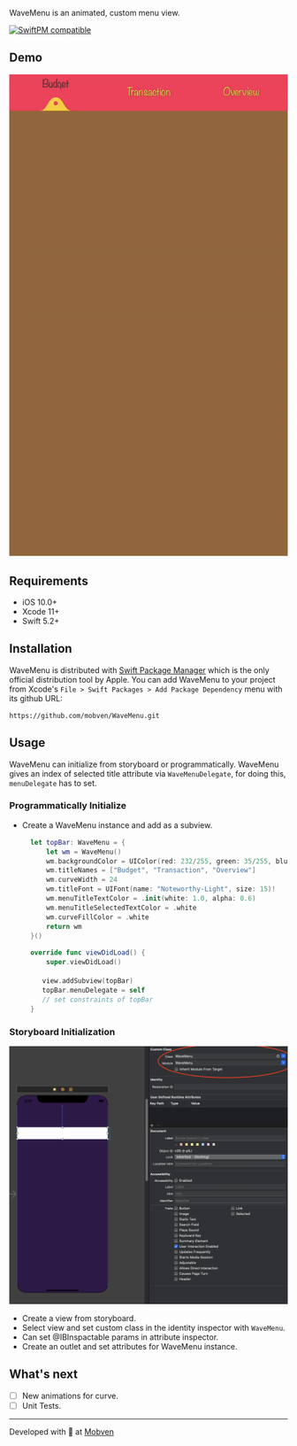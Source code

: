 WaveMenu is an animated, custom menu view.  

[![SwiftPM compatible](https://img.shields.io/badge/SwiftPM-compatible-brightgreen.svg)](https://swift.org/package-manager/)

## Demo
<p align="center">
  <img alt="Custom Content" src="Docs/waveMenu.gif">
</p>

## Requirements
* iOS 10.0+
* Xcode 11+
* Swift 5.2+

## Installation
WaveMenu is distributed with [Swift Package Manager](https://swift.org/package-manager/) which is the only official distribution tool by Apple. You can add WaveMenu to your project from Xcode's `File > Swift Packages > Add Package Dependency` menu with its github URL:
```
https://github.com/mobven/WaveMenu.git
```

## Usage

WaveMenu can initialize from storyboard or programmatically. WaveMenu gives an index of selected title attribute via `WaveMenuDelegate`, for doing this, `menuDelegate` has to set.

### Programmatically Initialize

- Create a WaveMenu instance and add as a subview.

  ```swift
    let topBar: WaveMenu = {
        let wm = WaveMenu()
        wm.backgroundColor = UIColor(red: 232/255, green: 35/255, blue: 55/255, alpha: 1.0)
        wm.titleNames = ["Budget", "Transaction", "Overview"]
        wm.curveWidth = 24
        wm.titleFont = UIFont(name: "Noteworthy-Light", size: 15)!
        wm.menuTitleTextColor = .init(white: 1.0, alpha: 0.6)
        wm.menuTitleSelectedTextColor = .white
        wm.curveFillColor = .white
        return wm
    }()
  ```
  ```swift
    override func viewDidLoad() {
        super.viewDidLoad()
    
       view.addSubview(topBar)
       topBar.menuDelegate = self
       // set constraints of topBar
    }
  ```
  

### Storyboard Initialization

<p align="center">
  <img alt="Storyboard init" src="Docs/storyboard_init.png">
</p>

- Create a view from storyboard.
- Select view and set custom class in the identity inspector with `WaveMenu`.
- Can set @IBInspactable params in attribute inspector.
- Create an outlet and set attributes for WaveMenu instance.


## What's next
- [ ] New animations for curve.
- [ ] Unit Tests.

---
Developed with 🖤 at [Mobven](https://mobven.com/)
